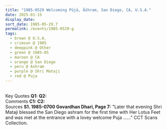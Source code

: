 ```yaml
---
title: "1985-0529 Welcoming Pūjā, Āśhram, San Diego, CA, U.S.A."
date: 2025-01-15
display_date: 
sort_date: 1985-05-29.7
permalink: /events/1985-0529-g
tags:
  - brown @ U.S.A.
  - crimson @ 1985
  - deeppink @ Other
  - green @ 1985-05
  - maroon @ CA
  - orange @ San Diego
  - peru @ Ashram
  - purple @ Shri Mataji
  - red @ Puja
---
```


<br>

<wave-list>
  <list-title color="DarkSeaGreen" width="55">Key Quotes</list-title>
  <list-item color="BlanchedAlmond" width="280"><b>Q1:</b> <i></i></list-item>
  <list-item color="Lavender" width="280"><b>Q2:</b> <i></i></list-item>
</wave-list>

<br>

<wave-list>
  <list-title color="DarkSeaGreen" width="55">Comments</list-title>
  <list-item color="BlanchedAlmond" width="280"><b>C1:</b> <i></i></list-item>
  <list-item color="Lavender" width="280"><b>C2:</b> <i></i></list-item>
</wave-list>

<br>

<wave-list>
  <list-title color="DarkSeaGreen" width="40">Sources</list-title>
  <list-item color="BlanchedAlmond"  width="280"><b>S1. 1985-0700 Govardhan Dhari, Page 7:</b> "Later that evening Shri Mataji blessed the San Diego ashram for the first time with Her Lotus Feet and was met at the entrance with a lovey welcome Puja ......" CCT Scans Collection.</list-item>
</wave-list>
